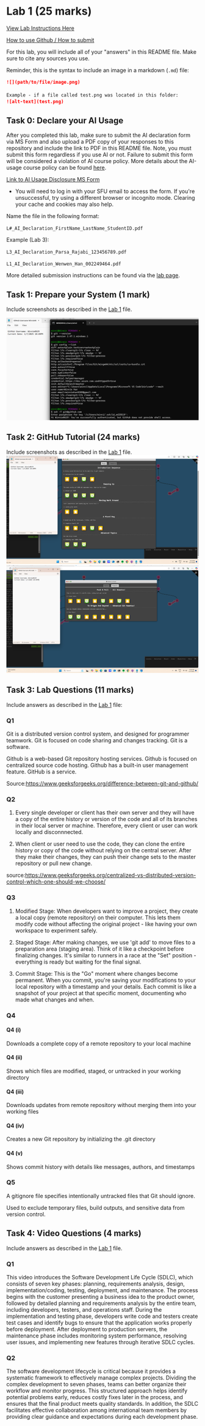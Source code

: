 # Lab 1 (25 marks)

[View Lab Instructions Here](L1.md)

[How to use Github / How to submit](https://parsa-rajabi.github.io/CS-5500/#/labs?id=github-classroom)

For this lab, you will include all of your "answers" in this README file. Make sure to cite any sources you use. 

Reminder, this is the syntax to include an image in a markdown (`.md`) file:
```markdown
![](path/to/file/image.png)

Example - if a file called test.png was located in this folder:
![alt-text](test.png)
```

## Task 0: Declare your AI Usage

After you completed this lab, make sure to submit the AI declaration form via MS Form and also upload a PDF copy of your responses to this repository and include the link to PDF in this README file. Note, you must submit this form regardless if you use AI or not. Failure to submit this form will be considered a violation of AI course policy. More details about the AI-usage course policy can be found [here](https://parsa-rajabi.github.io/CS-5500/#/ai-policy).

[Link to AI Usage Disclosure MS Form](https://parsa-rajabi.github.io/CS-5500/#/ai-policy?id=disclosure-of-ai-use)

- You will need to log in with your SFU email to access the form. If you're unsuccessful, try using a different browser or incognito mode. Clearing your cache and cookies may also help.

Name the file in the following format: 

`L#_AI_Declaration_FirstName_LastName_StudentID.pdf`

Example (Lab 3):

`L3_AI_Declaration_Parsa_Rajabi_123456789.pdf`

`L1_AI_Declaration_Wenwen_Han_002249464.pdf`


More detailed submission instructions can be found via the [lab page](https://parsa-rajabi.github.io/CS-5500/#/labs).


## Task 1: Prepare your System (1 mark)

Include screenshots as described in the [Lab 1](L1.md) file.

![](/images/gitSetUp.png)


## Task 2: GitHub Tutorial (24 marks)

Include screenshots as described in the [Lab 1](L1.md) file.
![](/images/git1.png)
![](/images/git2.png)


## Task 3: Lab Questions (11 marks)

Include answers as described in the [Lab 1](L1.md) file:

### Q1 
Git is a distributed version control system, and designed for programmer teamwork. Git is focused on code sharing and changes tracking. Git is a software.
         
Github is a web-based Git repository hosting services. Github is focused on centralized source code hosting. Github has a built-in user management feature. GitHub is a service.

Source:https://www.geeksforgeeks.org/difference-between-git-and-github/
### Q2
1. Every single developer or client has their own server and they will have a copy of the entire history or version of the code and all of its branches in their local server or machine. Therefore, every client or user can work locally and disconnnected. 

2. When client or user need to use the code, they can clone the entire history or copy of the code without relying on the central server. After they make their changes, they can push their change sets to the master repository or pull new change.

source:https://www.geeksforgeeks.org/centralized-vs-distributed-version-control-which-one-should-we-choose/

### Q3
1. Modified Stage: When developers want to improve a project, they create a local copy (remote repository) on their computer. This lets them modify code without affecting the original project - like having your own workspace to experiment safely.
   
2. Staged Stage: After making changes, we use 'git add' to move files to a preparation area (staging area). Think of it like a checkpoint before finalizing changes. It's similar to runners in a race at the "Set" position - everything is ready but waiting for the final signal.
   
3. Commit Stage: This is the "Go" moment where changes become permanent. When you commit, you're saving your modifications to your local repository with a timestamp and your details. Each commit is like a snapshot of your project at that specific moment, documenting who made what changes and when.

### Q4

#### Q4 (i)
Downloads a complete copy of a remote repository to your local machine
#### Q4 (ii)
Shows which files are modified, staged, or untracked in your working directory
#### Q4 (iii)
Downloads updates from remote repository without merging them into your working files
#### Q4 (iv)
Creates a new Git repository by initializing the .git directory
#### Q4 (v)
Shows commit history with details like messages, authors, and timestamps
### Q5
A gitignore file specifies intentionally untracked files that Git should ignore. 

Used to exclude temporary files, build outputs, and sensitive data from version control.
## Task 4: Video Questions (4 marks)

Include answers as described in the [Lab 1](L1.md) file.

### Q1
This video introduces the Software Development Life Cycle (SDLC), which consists of seven key phases: planning, requirements analysis, design, implementation/coding, testing, deployment, and maintenance. The process begins with the customer presenting a business idea to the product owner, followed by detailed planning and requirements analysis by the entire team, including developers, testers, and operations staff. During the implementation and testing phase, developers write code and testers create test cases and identify bugs to ensure that the application works properly before deployment. After deployment to production servers, the maintenance phase includes monitoring system performance, resolving user issues, and implementing new features through iterative SDLC cycles.

### Q2

The software development lifecycle is critical because it provides a systematic framework to effectively manage complex projects. Dividing the complex development to seven phases, teams can better organize their workflow and monitor progress. This structured approach helps identify potential problems early, reduces costly fixes later in the process, and ensures that the final product meets quality standards. In addition, the SDLC facilitates effective collaboration among international team members by providing clear guidance and expectations during each development phase. 
